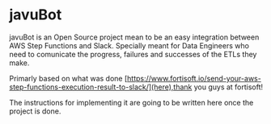 # javuBot

javuBot is an Open Source project mean to be an easy integration between AWS Step Functions and Slack. Specially meant for Data Engineers who need to comunicate the progress, failures and successes of the ETLs they make.

Primarly based on what was done [https://www.fortisoft.io/send-your-aws-step-functions-execution-result-to-slack/](here),thank you guys at fortisoft!

The instructions for implementing it are going to be written here once the project is done.
